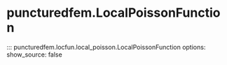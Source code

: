 # puncturedfem.LocalPoissonFunction
::: puncturedfem.locfun.local_poisson.LocalPoissonFunction
    options:
        show_source: false